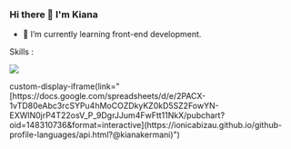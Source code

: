 ### Hi there 👋 I'm Kiana
- 🌱 I’m currently learning front-end development.

Skills :
<p align="left">
  <a href="https://skillicons.dev">
    <img src="https://skillicons.dev/icons?i=html,css,bootstrap,js,react,ts,tailwind"/>
  </a>
</p>
custom-display-iframe(link="[https://docs.google.com/spreadsheets/d/e/2PACX-1vTD80eAbc3rcSYPu4hMoCOZDkyKZ0kD5SZ2FowYN-EXWlN0jrP4T22osV_P_9DgrJJum4FwFtt11NkX/pubchart?oid=148310736&format=interactive](https://ionicabizau.github.io/github-profile-languages/api.html?@kianakermani)")


